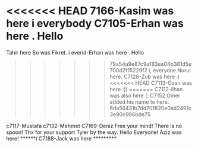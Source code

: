 <<<<<<< HEAD
7166-Kasim was here
i everybody C7105-Erhan was here . Hello
=======
Tahir here
So was Fikret.
i everid-Erhan was here . Hello
>>>>>>> 79a54a9e87c9a183ea04b381d5e700d2f15229f2
i, everyone
Nurul here.
C7128-Zub was here :)
<<<<<<< HEAD
C7113-Ozan was here :))
=======
C7112-ilhan was also here (:
C7152 Omer added his name to here.
6da56431b7dd701820e0ad2491c3e90c996bde75



c7117-Mustafa
c7132-Mehmet
C7169-Deniz Free your mind! There is no spoon! Thx for your support Tyler by the way.
Hello Everyone! Aziz was here!
*******i* C7188-Jack was here *********

